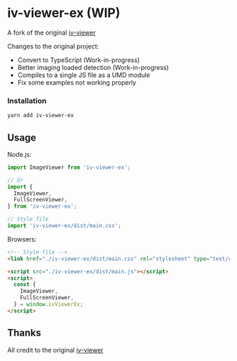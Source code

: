 # iv-viewer-ex (WIP)
A fork of the original [iv-viewer](https://github.com/s-yadav/iv-viewer)

Changes to the original project:
* Convert to TypeScript (Work-in-progress)
* Better imaging loaded detection (Work-in-progress)
* Compiles to a single JS file as a UMD module
* Fix some examples not working properly

### Installation
```sh
yarn add iv-viewer-ex
```

## Usage
Node.js:
```js
import ImageViewer from 'iv-viewer-ex';

// Or
import {
  ImageViewer,
  FullScreenViewer,
} from 'iv-viewer-ex';

// Style file
import 'iv-viewer-ex/dist/main.css';
```

Browsers:
```html
<!-- Style file -->
<link href="./iv-viewer-ex/dist/main.css" rel="stylesheet" type="text/css" />

<script src="./iv-viewer-ex/dist/main.js"></script>
<script>
  const {
    ImageViewer,
    FullScreenViewer,
  } = window.ivViewerEx;
</script>
```

## Thanks
All credit to the original [iv-viewer](https://github.com/s-yadav/iv-viewer)